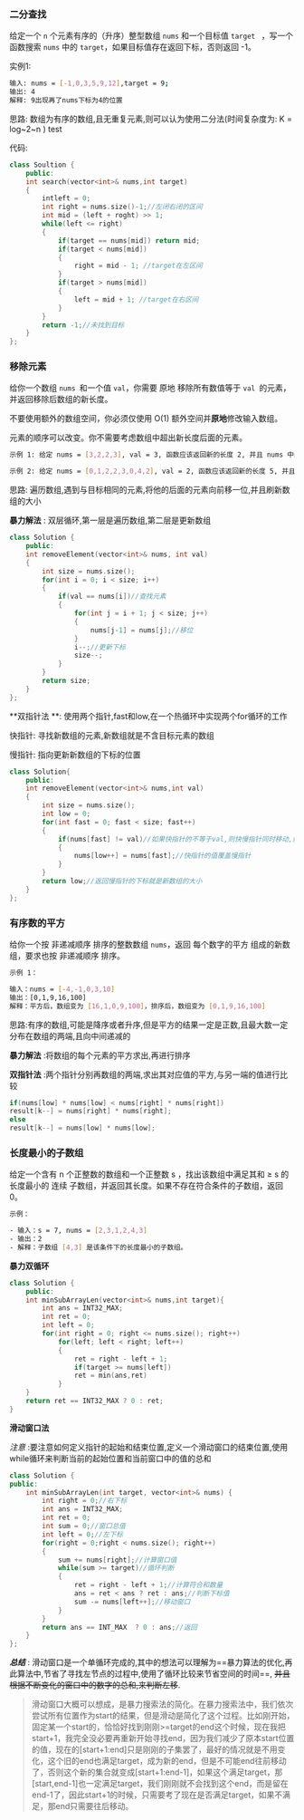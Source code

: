 ### 二分查找

给定一个 `n` 个元素有序的（升序）整型数组 `nums` 和一个目标值 `target ` ，写一个函数搜索 `nums` 中的 `target`，如果目标值存在返回下标，否则返回 -1。

实例1:

```bash
输入: nums = [-1,0,3,5,9,12],target = 9;
输出: 4
解释: 9出现再了nums下标为4的位置
```

思路: 数组为有序的数组,且无重复元素,则可以认为使用二分法(时间复杂度为: K = log~2~n )
test

代码:

```C++
class Soultion {
    public:
    int search(vector<int>& nums,int target)
    {
        intleft = 0;
        int right = nums.size()-1;//左闭右闭的区间
        int mid = (left + roght) >> 1;
        while(left <= right)
        {
            if(target == nums[mid]) return mid;
            if(target < nums[mid])
            {
                right = mid - 1; //target在左区间
            }
            if(target > nums[mid])
            {
                left = mid + 1; //target在右区间                
            }
        }
        return -1;//未找到目标
    }
};
```

### 移除元素

给你一个数组 `nums `和一个值 `val`，你需要 原地 移除所有数值等于 `val `的元素，并返回移除后数组的新长度。

不要使用额外的数组空间，你必须仅使用 O(1) 额外空间并**原地**修改输入数组。

元素的顺序可以改变。你不需要考虑数组中超出新长度后面的元素。

```bash
示例 1: 给定 nums = [3,2,2,3], val = 3, 函数应该返回新的长度 2, 并且 nums 中的前两个元素均为 2。 你不需要考虑数组中超出新长度后面的元素。

示例 2: 给定 nums = [0,1,2,2,3,0,4,2], val = 2, 函数应该返回新的长度 5, 并且 nums 中的前五个元素为 0, 1, 3, 0, 4。
```

思路: 遍历数组,遇到与目标相同的元素,将他的后面的元素向前移一位,并且刷新数组的大小

**暴力解法** : 双层循环,第一层是遍历数组,第二层是更新数组

```c++
class Solution {
    public:
    int removeElement(vector<int>& nums, int val)
    {
        int size = nums.size();
        for(int i = 0; i < size; i++)
        {
            if(val == nums[i])//查找元素
            {
                for(int j = i + 1; j < size; j++)
                {
                    nums[j-1] = nums[j];//移位
                }
                i--;//更新下标
                size--;
            }
        }
        return size;
    }
};
```

**双指针法 **: 使用两个指针,fast和low,在一个热循环中实现两个for循环的工作

快指针: 寻找新数组的元素,新数组就是不含目标元素的数组

慢指针: 指向更新新数组的下标的位置

```C++
class Solution{
    public:
    int removeElement(vector<int>& nums,int val)
    {
        int size = nums.size();
        int low = 0;
        for(int fast = 0; fast < size; fast++)
        {
            if(nums[fast] != val)//如果快指针的不等于val,则快慢指针同时移动,如果不相同,则快指针移动,慢指针不动
            {
                nums[low++] = nums[fast];//快指针的值覆盖慢指针
            }
        }
        return low;//返回慢指针的下标就是新数组的大小
    }
};
```

### 有序数的平方

给你一个按 非递减顺序 排序的整数数组 `nums`，返回 每个数字的平方 组成的新数组，要求也按 非递减顺序 排序。

```bash
示例 1：

输入：nums = [-4,-1,0,3,10]
输出：[0,1,9,16,100]
解释：平方后，数组变为 [16,1,0,9,100]，排序后，数组变为 [0,1,9,16,100]


```

思路:有序的数组,可能是降序或者升序,但是平方的结果一定是正数,且最大数一定分布在数组的两端,且向中间递减的

**暴力解法** :将数组的每个元素的平方求出,再进行排序

**双指针法** :两个指针分别再数组的两端,求出其对应值的平方,与另一端的值进行比较

```C++
if(nums[low] * nums[low] < nums[right] * nums[right])
result[k--] = nums[right] * nums[right];
else
result[k--] = nums[low] * nums[low];
```

 ### 长度最小的子数组

给定一个含有 n 个正整数的数组和一个正整数 s ，找出该数组中满足其和 ≥ s 的长度最小的 连续 子数组，并返回其长度。如果不存在符合条件的子数组，返回 0。

```bash
示例：

- 输入：s = 7, nums = [2,3,1,2,4,3]
- 输出：2
- 解释：子数组 [4,3] 是该条件下的长度最小的子数组。
```

**暴力双循环**

```c++
class Solution {
    public:
    int minSubArrayLen(vector<int>& nums,int target){
        int ans = INT32_MAX;
        int ret = 0;
        int left = 0;
        for(int right = 0; right <= nums.size(); right++)
            for(left; left < right; left++)
            {
                ret = right - left + 1;
                if(target >= nums[left])
                ret = min(ans,ret)
            }
    }
    return ret == INT32_MAX ? 0 : ret;
}
```

**滑动窗口法**

*注意* :要注意如何定义指针的起始和结束位置,定义一个滑动窗口的结束位置,使用while循环来判断当前的起始位置和当前窗口中的值的总和

```c++
class Solution {
public:
    int minSubArrayLen(int target, vector<int>& nums) {
        int right = 0;//右下标
        int ans = INT32_MAX;
        int ret = 0;
        int sum = 0;//窗口总值
        int left = 0;//左下标
        for(right = 0;right < nums.size(); right++)
        {
            sum += nums[right];//计算窗口值 
            while(sum >= target)//循环判断
            {
                ret = right - left + 1;//计算符合和数量
                ans = ret < ans ? ret : ans;//判断下标值
                sum -= nums[left++];//移动窗口
            }
        }
        return ans == INT_MAX  ? 0 : ans;//返回
    }
};

```

***总结*** : 滑动窗口是一个单循环完成的,其中的想法可以理解为==暴力算法的优化,再此算法中,节省了寻找左节点的过程中,使用了循环比较来节省空间的时间==, ~~并且根据不断变化的窗口中的数字的总和,来判断左移~~.

>滑动窗口大概可以想成，是暴力搜索法的简化。在暴力搜索法中，我们依次尝试所有位置作为start的结果，但是滑动是简化了这个过程。比如刚开始，固定某一个start的，恰恰好找到刚刚>=target的end这个时候，现在我把start+1，我完全没必要再重新开始寻找end，因为我们减少了原本start位置的值，现在的[start+1:end]只是刚刚的子集罢了，最好的情况就是不用变化，这个旧的end也满足target，成为新的end，但是不可能end往前移动了，否则这个新的集合就变成[start+1:end-1]，如果这个满足target，那[start,end-1]也一定满足target，我们刚刚就不会找到这个end，而是留在end-1了，因此start+1的时候，只需要考了现在是否满足target，如果不满足，那end只需要往后移动。
